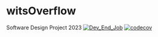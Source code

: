 # witsOverflow
Software Design Project 2023
[![Dev_End_Job](https://circleci.com/gh/NotJordanZA/witsOverflow.svg?style=svg)](https://app.circleci.com/pipelines/github/NotJordanZA/witsOverflow)
[![codecov](https://codecov.io/gh/NotJordanZA/witsOverflow/branch/circleCITest/graph/badge.svg?token=W47KEURE0X)](https://codecov.io/gh/NotJordanZA/witsOverflow)
